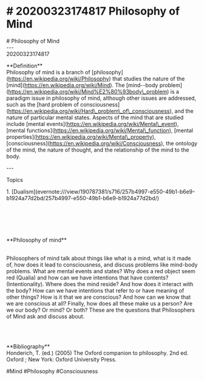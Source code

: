 # \# 20200323174817 Philosophy of Mind

\# Philosophy of Mind\
---\
20200323174817

\*\*Definition\*\*\
Philosophy of mind is a branch of \[philosophy\](https://en.wikipedia.org/wiki/Philosophy) that studies the nature of the \[mind\](https://en.wikipedia.org/wiki/Mind). The \[mind--body problem\](https://en.wikipedia.org/wiki/Mind%E2%80%93body\_problem) is a paradigm issue in philosophy of mind, although other issues are addressed, such as the \[hard problem of consciousness\](https://en.wikipedia.org/wiki/Hard\_problem\_of\_consciousness), and the nature of particular mental states. Aspects of the mind that are studied include \[mental events\](https://en.wikipedia.org/wiki/Mental\_event), \[mental functions\](https://en.wikipedia.org/wiki/Mental\_function), \[mental properties\](https://en.wikipedia.org/wiki/Mental\_property), \[consciousness\](https://en.wikipedia.org/wiki/Consciousness), the ontology of the mind, the nature of thought, and the relationship of the mind to the body.

\-\--

Topics

1\. \[Dualism\](evernote:///view/190787381/s716/257b4997-e550-49b1-b6e9-b1924a77d2bd/257b4997-e550-49b1-b6e9-b1924a77d2bd/)

 

 

\
\*\*Philosophy of mind\*\*

\
Philosophers of mind talk about things like what is a mind, what is it made of, how does it lead to consciousness, and discuss problems like mind-body problems. What are mental events and states? Why does a red object seem red (Qualia) and how can we have intentions that have contents? (Intentionality). Where does the mind reside? And how does it interact with the body? How can we have intentions that refer to or have meaning of other things? How is it that we are conscious? And how can we know that we are conscious at all? Finally, how does all these make us a person? Are we our body? Or mind? Or both? These are the questions that Philosophers of Mind ask and discuss about.

 

\
\*\*Bibliography\*\*\
Honderich, T. (ed.) (2005) The Oxford companion to philosophy. 2nd ed. Oxford ; New York: Oxford University Press.

\#Mind \#Philosophy \#Consciousness
